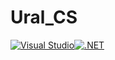 # Ural_CS
[![Visual Studio](https://img.shields.io/badge/--6C33AF?logo=visual%20studio)](https://visualstudio.microsoft.com/)[![.NET](https://img.shields.io/badge/--512BD4?logo=.net&logoColor=ffffff)](https://dotnet.microsoft.com/)
